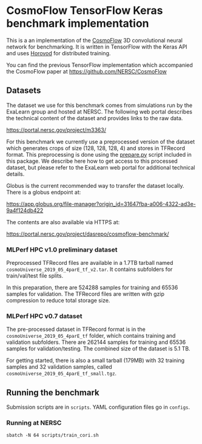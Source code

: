 # CosmoFlow TensorFlow Keras benchmark implementation

This is a an implementation of the
[CosmoFlow](https://arxiv.org/abs/1808.04728) 3D convolutional neural network
for benchmarking. It is written in TensorFlow with the Keras API and uses
[Horovod](https://github.com/horovod/horovod) for distributed training.

You can find the previous TensorFlow implementation which accompanied the CosmoFlow paper at
https://github.com/NERSC/CosmoFlow

## Datasets

The dataset we use for this benchmark comes from simulations run by the
ExaLearn group and hosted at NERSC. The following web portal describes the
technical content of the dataset and provides links to the raw data.

https://portal.nersc.gov/project/m3363/

For this benchmark we currently use a preprocessed version of the dataset which
generates crops of size (128, 128, 128, 4) and stores in TFRecord format.
This preprocessing is done using the [prepare.py](prepare.py) script included
in this package. We describe here how to get access to this processed dataset,
but please refer to the ExaLearn web portal for additional technical details.

Globus is the current recommended way to transfer the dataset locally.
There is a globus endpoint at:

https://app.globus.org/file-manager?origin_id=31647fba-a006-4322-ad3e-9a4f124db422

The contents are also available via HTTPS at:

https://portal.nersc.gov/project/dasrepo/cosmoflow-benchmark/

### MLPerf HPC v1.0 preliminary dataset

Preprocessed TFRecord files are available in a 1.7TB tarball named
`cosmoUniverse_2019_05_4parE_tf_v2.tar`. It contains subfolders for
train/val/test file splits.

In this preparation, there are 524288 samples for training and 65536 samples for
validation. The TFRecord files are written with gzip compression to reduce total
storage size.

### MLPerf HPC v0.7 dataset

The pre-processed dataset in TFRecord format is in the
`cosmoUniverse_2019_05_4parE_tf` folder, which contains training and validation
subfolders. There are 262144 samples for training and 65536 samples
for validation/testing. The combined size of the dataset is 5.1 TB.

For getting started, there is also a small tarball (179MB) with 32 training
samples and 32 validation samples, called `cosmoUniverse_2019_05_4parE_tf_small.tgz`.

## Running the benchmark

Submission scripts are in `scripts`. YAML configuration files go in `configs`.

### Running at NERSC

`sbatch -N 64 scripts/train_cori.sh`
